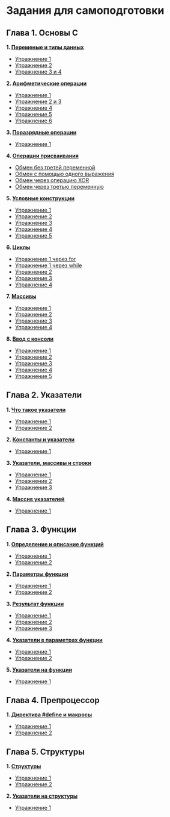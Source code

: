 # Задания для самоподготовки
## Глава 1. Основы С

**1. [Переменые и типы данных](https://github.com/al39tt/a/tree/main/folder%201)** 
   + [Упражнение 1](https://github.com/al39tt/a/blob/main/folder%201/ex.1)
   + [Упражнение 2](https://github.com/al39tt/a/blob/main/folder%201/ex.2)
   + [Упражнение 3 и 4](https://github.com/al39tt/a/blob/main/folder%201/ex%2C3%20and%20ex.4)
   
**2. [Арифметические операции](https://github.com/al39tt/a/tree/main/folder%202)**
   + [Упражнение 1](https://github.com/al39tt/a/blob/main/folder%202/ex.1)
   + [Упражнение 2 и 3](https://github.com/al39tt/a/blob/main/folder%202/ex.2%20and%20ex.3)
   + [Упражнение 4](https://github.com/al39tt/a/blob/main/folder%202/ex.4)
   + [Упражнение 5](https://github.com/al39tt/a/blob/main/folder%202/ex.5)
   + [Упражнение 6](https://github.com/al39tt/a/blob/main/folder%202/ex.6)

**3. [Поразрядные операции](https://github.com/al39tt/a/tree/main/folder%203)**
   + [Упражнение 1](https://github.com/al39tt/a/blob/main/folder%203/ex.1)
   
**4. [Операции присваивания](https://github.com/al39tt/a/tree/main/folder%204)**
   + [Обмен без третей переменной](https://github.com/al39tt/a/blob/main/folder%204/ex.1)
   + [Обмен с помощью одного выражения](https://github.com/al39tt/a/blob/main/folder%204/ex.2)
   + [Обмен через операцию XOR](https://github.com/al39tt/a/blob/main/folder%204/ex.3)
   + [Обмен через третью переменную](https://github.com/al39tt/a/blob/main/folder%204/ex.4)

**5. [Условные конструкции](https://github.com/al39tt/a/tree/main/folder%205)**
   + [Упражнение 1](https://github.com/al39tt/a/blob/main/folder%205/ex.1)
   + [Упражнение 2](https://github.com/al39tt/a/blob/main/folder%205/ex.2)
   + [Упражнение 3](https://github.com/al39tt/a/blob/main/folder%205/ex.3)
   + [Упражнение 4](https://github.com/al39tt/a/blob/main/folder%205/ex.4)
   + [Упражнение 5](https://github.com/al39tt/a/blob/main/folder%205/ex.5)

**6. [Циклы](https://github.com/al39tt/a/tree/main/folder%206)**
   + [Упражнение 1 через for](https://github.com/al39tt/a/blob/main/folder%206/ex.1.1)
   + [Упражнение 1 через while](https://github.com/al39tt/a/blob/main/folder%206/ex.1.2)
   + [Упражнение 2](https://github.com/al39tt/a/blob/main/folder%206/ex.2)
   + [Упражнение 3](https://github.com/al39tt/a/blob/main/folder%206/ex.3)
   + [Упражнение 4](https://github.com/al39tt/a/blob/main/folder%206/ex.4)

**7. [Массивы](https://github.com/al39tt/a/tree/main/folder%207)**
   + [Упражнение 1](https://github.com/al39tt/a/blob/main/folder%207/ex.1)
   + [Упражнение 2](https://github.com/al39tt/a/blob/main/folder%207/ex.2)
   + [Упражнение 3](https://github.com/al39tt/a/blob/main/folder%207/ex.3)
   + [Упражнение 4](https://github.com/al39tt/a/blob/main/folder%207/ex.4)

**8. [Ввод с консоли](https://github.com/al39tt/a/tree/main/folder%208)**
   + [Упражнение 1](https://github.com/al39tt/a/blob/main/folder%208/ex.1)
   + [Упражнение 2](https://github.com/al39tt/a/blob/main/folder%208/ex.2)
   + [Упражнение 3](https://github.com/al39tt/a/blob/main/folder%208/ex.3)
   + [Упражнение 4](https://github.com/al39tt/a/blob/main/folder%208/ex.4)
   + [Упражнение 5](https://github.com/al39tt/a/blob/main/folder%208/ex.5)
   
## Глава 2. Указатели
**1. [Что такое указатели](https://github.com/al39tt/a/tree/main/folder%209)** 
   + [Упражнение 1](https://github.com/al39tt/a/blob/main/folder%209/ex.1)
   + [Упражнение 2](https://github.com/al39tt/a/blob/main/folder%209/ex.2)

**2. [Константы и указатели](https://github.com/al39tt/a/tree/main/folder%2010)** 
   + [Упражнение 1](https://github.com/al39tt/a/blob/main/folder%2010/ex.1)

**3. [Указатели, массивы и строки](https://github.com/al39tt/a/tree/main/folder%2011)**
   + [Упражнение 1](https://github.com/al39tt/a/blob/main/folder%2011/ex.1)
   + [Упражнение 2](https://github.com/al39tt/a/blob/main/folder%2011/ex.2)
   + [Упражнение 3](https://github.com/al39tt/a/blob/main/folder%2011/ex.3)

**4. [Массив указателей](https://github.com/al39tt/a/tree/main/folder%2012)**
   + [Упражнение 1](https://github.com/al39tt/a/blob/main/folder%2012/ex.1)

## Глава 3. Функции
**1. [Определение и описание функций](https://github.com/al39tt/a/tree/main/folder%2013)** 
   + [Упражнение 1](https://github.com/al39tt/a/blob/main/folder%2013/ex.1)
   + [Упражнение 2](https://github.com/al39tt/a/blob/main/folder%2013/ex.2)

**2. [Параметры функции](https://github.com/al39tt/a/tree/main/folder%2014)** 
   + [Упражнение 1](https://github.com/al39tt/a/blob/main/folder%2014/ex.1)
   + [Упражнение 2](https://github.com/al39tt/a/blob/main/folder%2014/ex.2)

**3. [Результат функции](https://github.com/al39tt/a/tree/main/folder%2015)**
   + [Упражнение 1](https://github.com/al39tt/a/blob/main/folder%2015/ex.1)
   + [Упражнение 2](https://github.com/al39tt/a/blob/main/folder%2015/ex.2)
   + [Упражнение 3](https://github.com/al39tt/a/blob/main/folder%2015/ex.3)

**4. [Указатели в параметрах функции](https://github.com/al39tt/a/tree/main/folder%2016)**
   + [Упражнение 1](https://github.com/al39tt/a/blob/main/folder%2016/ex.1)
   + [Упражнение 2](https://github.com/al39tt/a/blob/main/folder%2016/ex.2)

**5. [Указатели на функции](https://github.com/al39tt/a/tree/main/folder%2017)**
   + [Упражнение 1](https://github.com/al39tt/a/blob/main/folder%2017/ex.1)

## Глава 4. Препроцессор
**1. [Директива #define и макросы](https://github.com/al39tt/a/tree/main/folder%2018)** 
   + [Упражнение 1](https://github.com/al39tt/a/blob/main/folder%2018/ex.%201)
   + [Упражнение 2](https://github.com/al39tt/a/blob/main/folder%2018/ex.%202)

## Глава 5. Структуры
**1. [Структуры](https://github.com/al39tt/a/tree/main/folder%2019)** 
   + [Упражнение 1](https://github.com/al39tt/a/blob/main/folder%2019/ex.%201)
   + [Упражнение 2](https://github.com/al39tt/a/blob/main/folder%2019/ex.%202)

**2. [Указатели на структуры](https://github.com/al39tt/a/tree/main/folder%2020)** 
   + [Упражнение 1](https://github.com/al39tt/a/blob/main/folder%2020/ex.%201)
